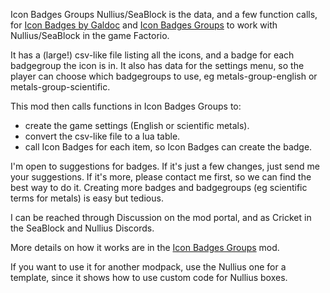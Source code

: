 Icon Badges Groups Nullius/SeaBlock is the data, and a few function calls, for [Icon Badges by Galdoc](https://mods.factorio.com/mod/icon-badges) and [Icon Badges Groups](https://mods.factorio.com/mod/icon-badges-groups) to work with Nullius/SeaBlock in the game Factorio.

It has a (large!) csv-like file listing all the icons, and a badge for each badgegroup the icon is in. It also has data for the settings menu, so the player can choose which badgegroups to use, eg metals-group-english or metals-group-scientific.

This mod then calls functions in Icon Badges Groups to:
- create the game settings (English or scientific metals).
- convert the csv-like file to a lua table.
- call Icon Badges for each item, so Icon Badges can create the badge.

I'm open to suggestions for badges. If it's just a few changes, just send me your suggestions. If it's more, please contact me first, so we can find the best way to do it. Creating more badges and badgegroups (eg scientific terms for metals) is easy but tedious.

I can be reached through Discussion on the mod portal, and as Cricket in the SeaBlock and Nullius Discords.

More details on how it works are in the [Icon Badges Groups](https://mods.factorio.com/mod/icon-badges-groups) mod.

If you want to use it for another modpack, use the Nullius one for a template, since it shows how to use custom code for Nullius boxes.
